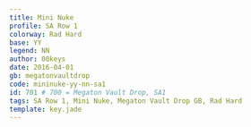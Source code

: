 ```yaml
---
title: Mini Nuke
profile: SA Row 1
colorway: Rad Hard
base: YY
legend: NN
author: 00keys
date: 2016-04-01
gb: megatonvaultdrop
code: mininuke-yy-nn-sa1
id: 701 # 700 = Megaton Vault Drop, SA1
tags: SA Row 1, Mini Nuke, Megaton Vault Drop GB, Rad Hard
template: key.jade
---
```





